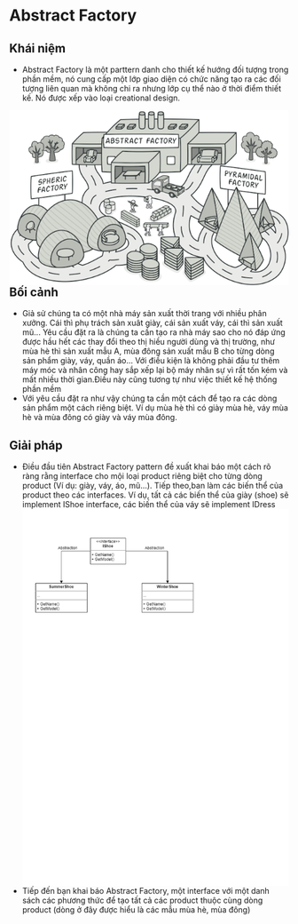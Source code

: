 # Abstract Factory 
## Khái niệm
- Abstract Factory là một parttern danh cho thiết kế hướng đối tượng trong phần mềm, nó cung cấp một lớp giao diện có chức năng tạo ra các đối tượng liên quan mà không chi ra nhưng lớp cụ thể nào ở thời điểm thiết kế. Nó được xếp vào loại creational design.

<img src="https://github.com/nguyenduchanh/books/blob/master/Images/abstract-factory-en.png?raw=true"
     alt="Markdown Monster icon"
     style="float: left; margin-right: 10px;" />
## Bối cảnh
- Giả sử chúng ta có một nhà máy sản xuất thời trang với nhiều phân xưởng. Cái thì phụ trách sản xuât giày, cái sản xuất váy, cái thì sản xuất mũ... Yêu cầu đặt ra là chúng ta cần tạo ra nhà máy sao cho nó đáp ứng được hầu hết các thay đổi theo thị hiều người dùng và thị trường, như mùa hè thì sản xuất mẫu A, mùa đông sản xuất mẫu B cho từng dòng sản phẩm giày, váy, quần áo... Với điều kiện là không phải đầu tư thêm máy móc và nhân công hay sắp xếp lại bộ máy nhân sự vì rất tốn kém và mất nhiều thời gian.Điều này cũng tương tự như việc thiết kế hệ thống phần mềm
- Với yêu cầu đặt ra như vậy chúng ta cần một cách để tạo ra các dòng sản phẩm một cách riêng biệt.
Ví dụ mùa hè thì có giày mùa hè, váy mùa hè và mùa đông có giày và váy mùa đông.
## Giải pháp
- Điều đầu tiên Abstract Factory pattern đề xuất khai báo một cách rõ ràng rằng interface cho mội loại product riêng biệt cho từng dòng product (Ví dụ: giày, váy, áo, mũ...). Tiếp theo,ban làm các biến thể của product theo các interfaces.
Ví dụ, tất cả các biến thể của giày (shoe) sẽ implement IShoe interface, các biến thể của váy sẽ implement IDress
<img src="https://github.com/nguyenduchanh/books/blob/master/Images/abtract_factory_class_diagram.png?raw=true"
     alt="Dia gram"
     style="float: left; margin-right: 10px;" />
- Tiếp đến bạn khai báo Abstract Factory, một interface với một danh sách các phương thức để tạo tất cả các product thuộc cùng dòng product (dòng ở đây được hiểu là các mẫu mùa hè, mùa đông)
